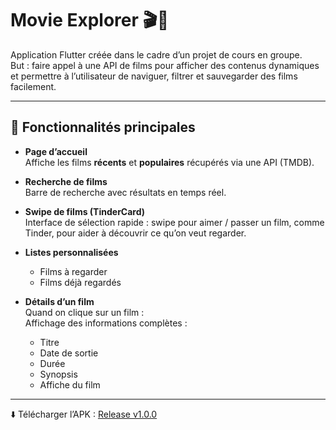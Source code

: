 # Movie Explorer 🎬🍿

Application Flutter créée dans le cadre d’un projet de cours en groupe.  
But : faire appel à une API de films pour afficher des contenus dynamiques et permettre à l’utilisateur de naviguer, filtrer et sauvegarder des films facilement.

---

## 🚀 Fonctionnalités principales

- **Page d’accueil**  
  Affiche les films **récents** et **populaires** récupérés via une API (TMDB).

- **Recherche de films**  
  Barre de recherche avec résultats en temps réel.

- **Swipe de films (TinderCard)**  
  Interface de sélection rapide : swipe pour aimer / passer un film, comme Tinder, pour aider à découvrir ce qu’on veut regarder.

- **Listes personnalisées**  
  - Films à regarder  
  - Films déjà regardés
    
- **Détails d’un film**  
  Quand on clique sur un film :  
  Affichage des informations complètes :
  - Titre  
  - Date de sortie  
  - Durée  
  - Synopsis
  - Affiche du film

---

⬇️ Télécharger l’APK : [Release v1.0.0](https://github.com/liiloouu16/flutter-movie-project/releases/download/v1.0.0/app-release.apk)

